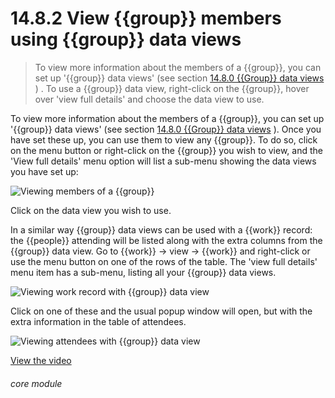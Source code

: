 # 14.8.2    View {{group}} members using {{group}} data views

> To view more information about the members of a {{group}}, you can set up '{{group}} data views' (see section [14.8.0  {{Group}} data views](/help/index/v/{{version}}/p/14.8.0) ) . To use a {{group}} data view, right-click on the {{group}}, hover over 'view full details' and choose the data view to use. 

To view more information about the members of a {{group}}, you can set up '{{group}} data views' (see section [14.8.0  {{Group}} data views](/help/index/v/{{version}}/p/14.8.0) ). Once you have set these up, you can use them to view any {{group}}. To do so, click on the menu button or right-click on the {{group}} you wish to view, and the 'View full details' menu option will list a sub-menu showing the data views you have set up:

![Viewing members of a {{group}}]({{imgpath}}110a.png)

Click on the data view you wish to use.

In a similar way {{group}} data views can be used with a {{work}} record: the {{people}} attending will be listed along with the extra columns from the {{group}} data view. Go to {{work}} -> view -> {{work}} and right-click or use the menu button on one of the rows of the table. The 'view full details' menu item has a sub-menu, listing all your {{group}} data views. 

![Viewing work record with {{group}} data view]({{imgpath}}110b.png)

Click on one of these and the usual popup window will open, but with the extra information in the table of attendees. 

![Viewing attendees with {{group}} data view]({{imgpath}}110c.png)

[View the video](/help/video/id/22)
###### core module

